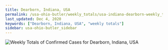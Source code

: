 ```yaml
---
title: Dearborn, Indiana, USA
permalink: /usa-ohio-butler/weekly_totals/usa-indiana-dearborn-weekly_totals.html
last_updated: Dec 4, 2020
keywords: ["Dearborn, Indiana, USA", "weekly totals"]
sidebar: usa-ohio-butler_sidebar
---
```


![Weekly Totals of Confirmed Cases for Dearborn, Indiana, USA](/covid_tracker/images/graphs/usa-indiana-dearborn-weekly_totals_graph.png)
